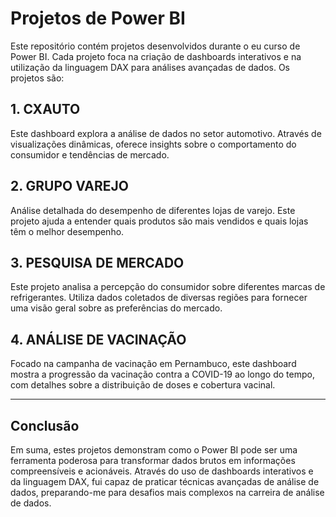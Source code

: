 # Projetos de Power BI

Este repositório contém projetos desenvolvidos durante o eu curso de Power BI. Cada projeto foca na criação de dashboards interativos e na utilização da linguagem DAX para análises avançadas de dados. Os projetos são:

## 1. CXAUTO

Este dashboard explora a análise de dados no setor automotivo. Através de visualizações dinâmicas, oferece insights sobre o comportamento do consumidor e tendências de mercado.

## 2. GRUPO VAREJO

Análise detalhada do desempenho de diferentes lojas de varejo. Este projeto ajuda a entender quais produtos são mais vendidos e quais lojas têm o melhor desempenho.

## 3. PESQUISA DE MERCADO

Este projeto analisa a percepção do consumidor sobre diferentes marcas de refrigerantes. Utiliza dados coletados de diversas regiões para fornecer uma visão geral sobre as preferências do mercado.

## 4. ANÁLISE DE VACINAÇÃO

Focado na campanha de vacinação em Pernambuco, este dashboard mostra a progressão da vacinação contra a COVID-19 ao longo do tempo, com detalhes sobre a distribuição de doses e cobertura vacinal.

---

## Conclusão

Em suma, estes projetos demonstram como o Power BI pode ser uma ferramenta poderosa para transformar dados brutos em informações compreensíveis e acionáveis. Através do uso de dashboards interativos e da linguagem DAX, fui capaz de praticar técnicas avançadas de análise de dados, preparando-me para desafios mais complexos na carreira de análise de dados.



